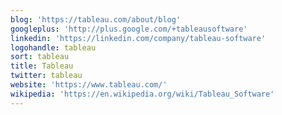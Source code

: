 ```yaml
---
blog: 'https://tableau.com/about/blog'
googleplus: 'http://plus.google.com/+tableausoftware'
linkedin: 'https://linkedin.com/company/tableau-software'
logohandle: tableau
sort: tableau
title: Tableau
twitter: tableau
website: 'https://www.tableau.com/'
wikipedia: 'https://en.wikipedia.org/wiki/Tableau_Software'
---
```

